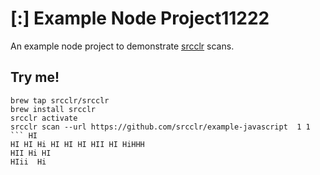# [:] Example Node Project11222
An example node project to demonstrate [srcclr](https://www.srcclr.com) scans.

## Try me!

```
brew tap srcclr/srcclr  
brew install srcclr      
srcclr activate
srcclr scan --url https://github.com/srcclr/example-javascript  1 1
``` HI 
HI HI Hi HI HI HI HII HI HiHHH     
HII Hi HI
HIii  Hi
 
